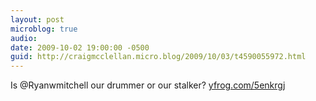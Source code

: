 ```yaml
---
layout: post
microblog: true
audio: 
date: 2009-10-02 19:00:00 -0500
guid: http://craigmcclellan.micro.blog/2009/10/03/t4590055972.html
---
```

Is @Ryanwmitchell our drummer or our stalker? [yfrog.com/5enkrgj](http://yfrog.com/5enkrgj)
